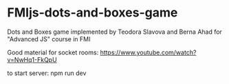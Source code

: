 # FMIjs-dots-and-boxes-game
Dots and Boxes game implemented by Teodora Slavova and Berna Ahad for  "Advanced JS" course in FMI

Good material for socket rooms: https://www.youtube.com/watch?v=NwHq1-FkQpU

to start server: npm run dev
